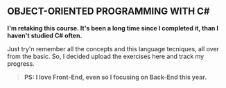 ## OBJECT-ORIENTED PROGRAMMING WITH C#

**I'm retaking this course. It's been a long time since I completed it, than I haven't studied C# often.** 

Just try'n remember all the concepts and this language tecniques, all over from the basic.
So, I decided upload the exercises here and track my progress.

> **PS: I love Front-End, even so I focusing on Back-End this year.**

